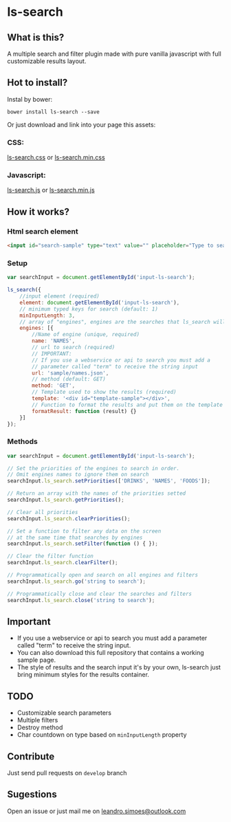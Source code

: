 # ls-search

## What is this?
A multiple search and filter plugin made with pure vanilla javascript with full customizable results layout.


## Hot to install?

 Instal by bower:
 
`bower install ls-search --save`

Or just download and link into your page this assets:

### CSS:
[ls-search.css](https://raw.githubusercontent.com/leandrosimoes/ls-search/master/src/assets/css/ls-search.css)
or
[ls-search.min.css](https://raw.githubusercontent.com/leandrosimoes/ls-search/master/src/assets/css/ls-search.min.css)

### Javascript:
[ls-search.js](https://raw.githubusercontent.com/leandrosimoes/ls-search/master/src/assets/js/ls-search.es5.js)
or
[ls-search.min.js](https://raw.githubusercontent.com/leandrosimoes/ls-search/master/src/assets/css/ls-search.es5.min.js)

## How it works?

### Html search element

```html
<input id="search-sample" type="text" value="" placeholder="Type to search or filter" />
```

### Setup

```javascript
var searchInput = document.getElementById('input-ls-search');

ls_search({
    //input element (required)
    element: document.getElementById('input-ls-search'), 
    // minimum typed keys for search (default: 1)
    minInputLength: 3, 
    // array of "engines", engines are the searches that ls_search will do
    engines: [{ 
        //Name of engine (unique, required)
        name: 'NAMES', 
        // url to search (required)
        // IMPORTANT:
        // If you use a webservice or api to search you must add a 
        // parameter called "term" to receive the string input
        url: 'sample/names.json', 
        // method (default: GET)
        method: 'GET',
        // Template used to show the results (required)
        template: '<div id="template-sample"></div>',
        // Function to format the results and put them on the template (required)
        formatResult: function (result) {}
    }]
});
```

### Methods

```javascript
var searchInput = document.getElementById('input-ls-search');

// Set the priorities of the engines to search in order.
// Omit engines names to ignore them on search
searchInput.ls_search.setPriorities(['DRINKS', 'NAMES', 'FOODS']);

// Return an array with the names of the priorities setted
searchInput.ls_search.getPriorities();

// Clear all priorities
searchInput.ls_search.clearPriorities();

// Set a function to filter any data on the screen
// at the same time that searches by engines
searchInput.ls_search.setFilter(function () { });

// Clear the filter function
searchInput.ls_search.clearFilter();

// Programmatically open and search on all engines and filters
searchInput.ls_search.go('string to search');

// Programmatically close and clear the searches and filters
searchInput.ls_search.close('string to search');
```

## Important
* If you use a webservice or api to search you must add a parameter called "term" to receive the string input.
* You can also download this full repository that contains a working sample page.
* The style of results and the search input it's by your own, ls-search just bring minimum styles for the results container.

## TODO

* Customizable search parameters
* Multiple filters
* Destroy method
* Char countdown on type based on `minInputLength` property

## Contribute

Just send pull requests on `develop` branch

## Sugestions

Open an issue or just mail me on [leandro.simoes@outlook.com](mailto:leandro.simoes@outlook.com)
